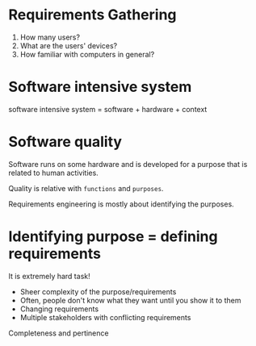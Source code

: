 # Requirements Gathering

1. How many users?
2. What are the users' devices?
3. How familiar with computers in general?

# Software intensive system

software intensive system = software + hardware + context

# Software quality

Software runs on some hardware and is developed for a purpose that is related to human activities.

Quality is relative with `functions` and `purposes`.

Requirements engineering is mostly about identifying the purposes.

# Identifying purpose = defining requirements

It is extremely hard task!

* Sheer complexity of the purpose/requirements
* Often, people don't know what they want until you show it to them
* Changing requirements
* Multiple stakeholders with conflicting requirements

 Completeness and pertinence

 
